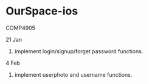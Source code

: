 # OurSpace-ios
 COMP4905

21 Jan
1. implement login/signup/forget password functions.

4 Feb
1. implement userphoto and username functions.
